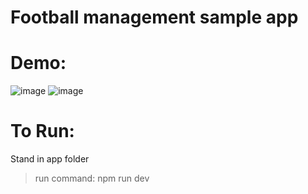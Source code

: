 # Football management sample app
# Demo:
![image](https://github.com/Mike20403/football-management-app/assets/57946382/4eccf136-2998-4ed0-910e-ffde905b7f9a)
![image](https://github.com/Mike20403/football-management-app/assets/57946382/b49e1f56-6fc2-403b-9abd-ccb1399643c7)


# To Run:
Stand in app folder
> run command: npm run dev
